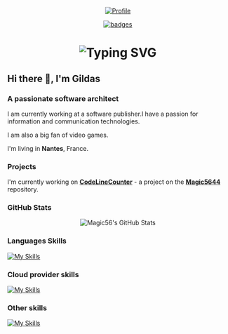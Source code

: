 
<div align="center">

[![Profile](https://images.weserv.nl/?url=avatars.githubusercontent.com/u/9008942?v=4&h=300&w=300&fit=cover&mask=circle&maxage=7d)](https://github.com/magic5656)

[![badges](https://badges.pufler.dev/visits/magic5656/badge-it)](https://badges.pufler.dev)

</div>

<div align="center">
    <h1>
        <img src="https://readme-typing-svg.herokuapp.com?font=Jetbrains+mono&size=40&duration=3000&color=0176c0&center=true&vCenter=true&width=435&lines=Hey..+I'm+Gildas;This+is..;..my+Github..;" alt="Typing SVG"/>
    </h1>
</div>

## Hi there 👋, I'm Gildas

### A passionate software architect

I am currently working at a software publisher.I have a passion for information and communication technologies.

I am also a big fan of video games.

I'm living in **Nantes**, France.

### Projects

I'm currently working on [**CodeLineCounter**](https://github.com/magic5644/codelinecounter) - a project on the [**Magic5644**](https://github.com/magic5644/magic5644) repository.

### GitHub Stats

<div align="center">
    <img src="https://github-profile-summary-cards.vercel.app/api/cards/profile-details?username=magic5644&theme=default" alt="Magic56's GitHub Stats"/>
</div>

<div align="center"
    <img src="https://github-profile-summary-cards.vercel.app/api/cards/stats?username=magic5644&theme=default" alt="Magic56's GitHub Stats"/>
</div>

### Languages Skills

[![My Skills](https://skillicons.dev/icons?i=dotnet,cs,cpp,java,go,js,angular,vue,flutter)](https://skillicons.dev)

### Cloud provider skills

[![My Skills](https://skillicons.dev/icons?i=azure,gcp)](https://skillicons.dev)

### Other skills

[![My Skills](https://skillicons.dev/icons?i=docker,kubernetes,git,github)](https://skillicons.dev)
